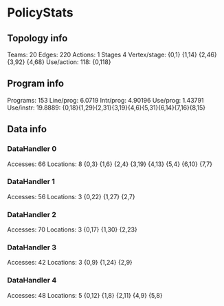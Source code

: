 # PolicyStats
## Topology info
Teams:		20
Edges:		220
Actions:	1
Stages		4
Vertex/stage:	{0,1} {1,14} {2,46} {3,92} {4,68} 
Use/action:	118: {0,118} 

## Program info
Programs:	153
Line/prog:	6.0719
Intr/prog:	4.90196
Use/prog:	1.43791
Use/instr:	19.8889: {0,18}{1,29}{2,31}{3,19}{4,6}{5,31}{6,14}{7,16}{8,15}

## Data info

### DataHandler 0
Accesses:	66
Locations:	8
{0,3} {1,6} {2,4} {3,19} {4,13} {5,4} {6,10} {7,7} 

### DataHandler 1
Accesses:	56
Locations:	3
{0,22} {1,27} {2,7} 

### DataHandler 2
Accesses:	70
Locations:	3
{0,17} {1,30} {2,23} 

### DataHandler 3
Accesses:	42
Locations:	3
{0,9} {1,24} {2,9} 

### DataHandler 4
Accesses:	48
Locations:	5
{0,12} {1,8} {2,11} {4,9} {5,8} 
